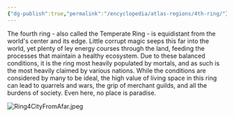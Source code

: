 ```yaml
---
{"dg-publish":true,"permalink":"/encyclopedia/atlas-regions/4th-ring/"}
---
```


The fourth ring - also called the Temperate Ring - is equidistant from the world's center and its edge. Little corrupt magic seeps this far into the world, yet plenty of ley energy courses through the land, feeding the processes that maintain a healthy ecosystem. Due to these balanced conditions, it is the ring most heavily populated by mortals, and as such is the most heavily claimed by various nations. While the conditions are considered by many to be ideal, the high value of living space in this ring can lead to quarrels and wars, the grip of merchant guilds, and all the burdens of society. Even here, no place is paradise.

![Ring4CityFromAfar.jpeg](/img/user/Images/Ring4CityFromAfar.jpeg)